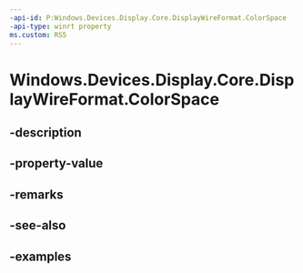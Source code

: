```yaml
---
-api-id: P:Windows.Devices.Display.Core.DisplayWireFormat.ColorSpace
-api-type: winrt property
ms.custom: RS5
---
```


<!-- Property syntax.
public DisplayWireFormatColorSpace ColorSpace { get; }
-->

# Windows.Devices.Display.Core.DisplayWireFormat.ColorSpace

## -description

## -property-value

## -remarks

## -see-also

## -examples
